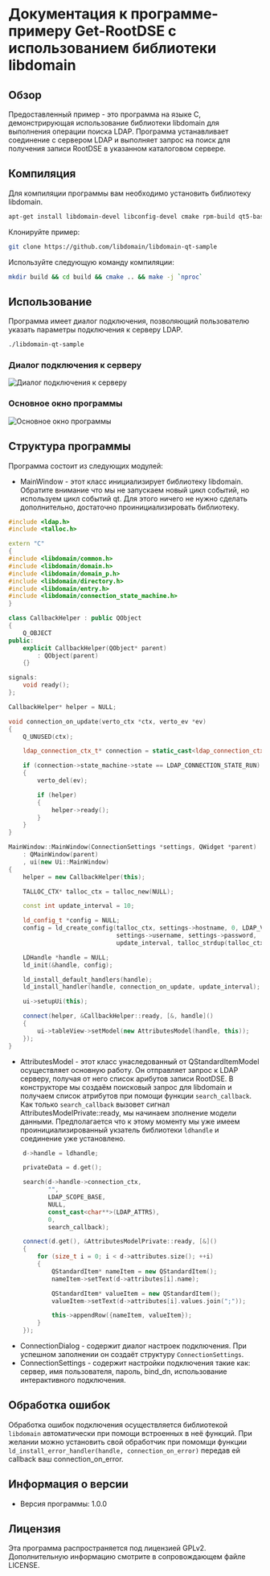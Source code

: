 # Документация к программе-примеру Get-RootDSE с использованием библиотеки libdomain

## Обзор

Предоставленный пример - это программа на языке C, демонстрирующая использование библиотеки libdomain для выполнения операции поиска LDAP. 
Программа устанавливает соединение с сервером LDAP и выполняет запрос на поиск для получения записи RootDSE в указанном каталоговом сервере.

## Компиляция

Для компиляции программы вам необходимо установить библиотеку libdomain.

```bash
apt-get install libdomain-devel libconfig-devel cmake rpm-build qt5-base-devel glib2-devel
```

Клонируйте пример:

```bash
git clone https://github.com/libdomain/libdomain-qt-sample
```

Используйте следующую команду компиляции:

```bash
mkdir build && cd build && cmake .. && make -j `nproc`
```

## Использование

Программа имеет диалог подключения, позволяющий пользователю указать параметры подключения к серверу LDAP.

```bash
./libdomain-qt-sample
```

### Диалог подключения к серверу
![Диалог подключения к серверу](docs/connection_dialog.png)

### Основное окно программы
![Основное окно программы](docs/rootdse.png)

## Структура программы

Программа состоит из следующих модулей:
- MainWindow - этот класс инициализирует библиотеку libdomain. Обратите внимание что мы не запускаем
новый цикл событий, но используем цикл событий qt. Для этого ничего не нужно сделать дополнительно,
достаточно проинициализировать библиотеку.

```cpp
#include <ldap.h>
#include <talloc.h>

extern "C"
{
#include <libdomain/common.h>
#include <libdomain/domain.h>
#include <libdomain/domain_p.h>
#include <libdomain/directory.h>
#include <libdomain/entry.h>
#include <libdomain/connection_state_machine.h>
}

class CallbackHelper : public QObject
{
    Q_OBJECT
public:
    explicit CallbackHelper(QObject* parent)
        : QObject(parent)
    {}

signals:
    void ready();
};

CallbackHelper* helper = NULL;

void connection_on_update(verto_ctx *ctx, verto_ev *ev)
{
    Q_UNUSED(ctx);

    ldap_connection_ctx_t* connection = static_cast<ldap_connection_ctx_t*>(verto_get_private(ev));

    if (connection->state_machine->state == LDAP_CONNECTION_STATE_RUN)
    {
        verto_del(ev);

        if (helper)
        {
            helper->ready();
        }
    }
}

MainWindow::MainWindow(ConnectionSettings *settings, QWidget *parent)
    : QMainWindow(parent)
    , ui(new Ui::MainWindow)
{
    helper = new CallbackHelper(this);

    TALLOC_CTX* talloc_ctx = talloc_new(NULL);

    const int update_interval = 10;

    ld_config_t *config = NULL;
    config = ld_create_config(talloc_ctx, settings->hostname, 0, LDAP_VERSION3, settings->bind_dn,
                              settings->username, settings->password, !settings->useSasl, false, settings->useSasl, false,
                              update_interval, talloc_strdup(talloc_ctx, ""), talloc_strdup(talloc_ctx, ""), talloc_strdup(talloc_ctx, ""));

    LDHandle *handle = NULL;
    ld_init(&handle, config);

    ld_install_default_handlers(handle);
    ld_install_handler(handle, connection_on_update, update_interval);

    ui->setupUi(this);

    connect(helper, &CallbackHelper::ready, [&, handle]()
    {
        ui->tableView->setModel(new AttributesModel(handle, this));
    });
}
```

- AttributesModel - этот класс унаследованный от QStandardItemModel осуществляет основную работу. 
Он отправляет запрос к LDAP серверу, получая от него список арибутов записи RootDSE.
В конструкторе мы создаём поисковый запрос для libdomain и получаем список атрибутов при помощи
функции `search_callback`. Как только `search_callback` вызовет сигнал AttributesModelPrivate::ready,
мы начинаем зполнение модели данными. Предполагается что к этому моменту мы уже имеем проинициализированный
укзатель библиотеки `ldhandle` и соединение уже установлено.

```cpp
    d->handle = ldhandle;

    privateData = d.get();

    search(d->handle->connection_ctx,
           "",
           LDAP_SCOPE_BASE,
           NULL,
           const_cast<char**>(LDAP_ATTRS),
           0,
           search_callback);

    connect(d.get(), &AttributesModelPrivate::ready, [&]()
    {
        for (size_t i = 0; i < d->attributes.size(); ++i)
        {
            QStandardItem* nameItem = new QStandardItem();
            nameItem->setText(d->attributes[i].name);

            QStandardItem* valueItem = new QStandardItem();
            valueItem->setText(d->attributes[i].values.join(";"));

            this->appendRow({nameItem, valueItem});
        }
    });
```

- ConnectionDialog - содержит диалог настроек подключения. При успешном заполнении он создаёт структуру `ConnectionSettings`.
- ConnectionSettings - содержит настройки подключения такие как: сервер, имя пользователя, пароль, bind_dn, использование интерактивного подключения.


## Обработка ошибок

Обработка ошибок подключения осуществляется библиотекой `libdomain` автоматически при помощи встроенных в неё функций.
При желании можно установить свой обработчик при помомщи функции `ld_install_error_handler(handle, connection_on_error)`
передав ей callback ваш connection_on_error.

## Информация о версии

- Версия программы: 1.0.0

## Лицензия

Эта программа распространяется под лицензией GPLv2. Дополнительную информацию смотрите в сопровождающем файле LICENSE.
